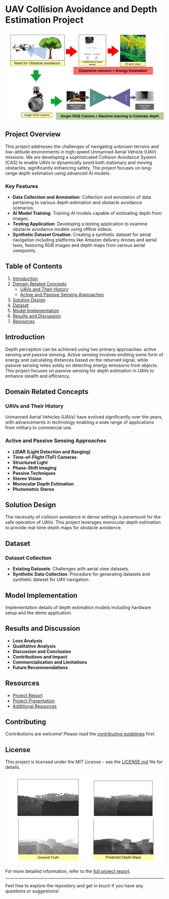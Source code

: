 # UAV Collision Avoidance and Depth Estimation Project

![Project Banner](Resources/Overview_illustration.png)

## Project Overview

This project addresses the challenges of navigating unknown terrains and low-altitude environments in high-speed Unmanned Aerial Vehicle (UAV) missions. We are developing a sophisticated Collision Avoidance System (CAS) to enable UAVs to dynamically avoid both stationary and moving obstacles, significantly enhancing safety. The project focuses on long-range depth estimation using advanced AI models.

### Key Features
- **Data Collection and Annotation**: Collection and annotation of data pertaining to various depth estimation and obstacle avoidance scenarios.
- **AI Model Training**: Training AI models capable of estimating depth from images.
- **Testing Application**: Developing a testing application to examine obstacle avoidance models using offline videos.
- **Synthetic Dataset Creation**: Creating a synthetic dataset for aerial navigation including platforms like Amazon delivery drones and aerial taxis, featuring RGB images and depth maps from various aerial viewpoints.

## Table of Contents
1. [Introduction](#introduction)
2. [Domain Related Concepts](#domain-related-concepts)
   - [UAVs and Their History](#uavs-and-their-history)
   - [Active and Passive Sensing Approaches](#active-and-passive-sensing-approaches)
3. [Solution Design](#solution-design)
4. [Dataset](#dataset)
5. [Model Implementation](#model-implementation)
6. [Results and Discussion](#results-and-discussion)
7. [Resources](#resources)

## Introduction
Depth perception can be achieved using two primary approaches: active sensing and passive sensing. Active sensing involves emitting some form of energy and calculating distances based on the returned signal, while passive sensing relies solely on detecting energy emissions from objects. This project focuses on passive sensing for depth estimation in UAVs to enhance stealth and efficiency.

## Domain Related Concepts

### UAVs and Their History
Unmanned Aerial Vehicles (UAVs) have evolved significantly over the years, with advancements in technology enabling a wide range of applications from military to commercial use.

### Active and Passive Sensing Approaches
- **LIDAR (Light Detection and Ranging)**
- **Time-of-Flight (ToF) Cameras**
- **Structured Light**
- **Phase-Shift Imaging**
- **Passive Techniques**
- **Stereo Vision**
- **Monocular Depth Estimation**
- **Photometric Stereo**

## Solution Design
The necessity of collision avoidance in dense settings is paramount for the safe operation of UAVs. This project leverages monocular depth estimation to provide real-time depth maps for obstacle avoidance.

## Dataset
### Dataset Collection
- **Existing Datasets**: Challenges with aerial view datasets.
- **Synthetic Data Collection**: Procedure for generating datasets and synthetic dataset for UAV navigation.

## Model Implementation
Implementation details of depth estimation models including hardware setup and the demo application.

## Results and Discussion
- **Loss Analysis**
- **Qualitative Analysis**
- **Discussion and Conclusion**
- **Contributions and Impact**
- **Commercialization and Limitations**
- **Future Recommendations**

## Resources
- [Project Report](path_to_your_report.pdf)
- [Project Presentation](path_to_your_presentation.pdf)
- [Additional Resources](path_to_additional_resources)

## Contributing
Contributions are welcome! Please read the [contributing guidelines](path_to_contributing_guidelines) first.

## License
This project is licensed under the MIT License - see the [LICENSE.md](LICENSE.md) file for details.


![Sample Depth Map](Resources/output_samples.png)

For more detailed information, refer to the [full project report](path_to_your_report.pdf).

---

Feel free to explore the repository and get in touch if you have any questions or suggestions!

